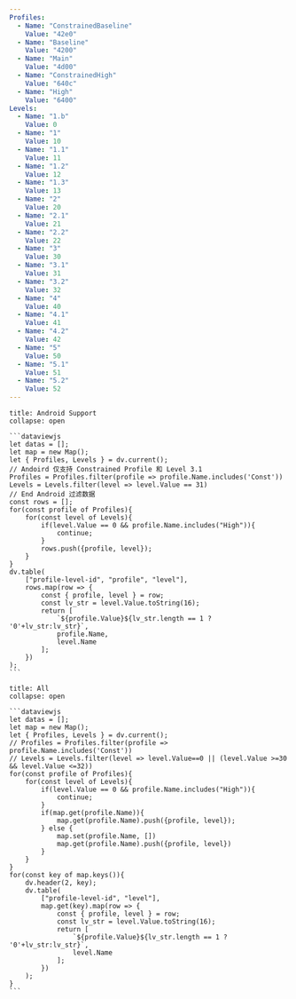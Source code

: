 ```yaml
---
Profiles:
  - Name: "ConstrainedBaseline"
    Value: "42e0"
  - Name: "Baseline"
    Value: "4200"
  - Name: "Main"
    Value: "4d00"
  - Name: "ConstrainedHigh"
    Value: "640c"
  - Name: "High"
    Value: "6400"
Levels:
  - Name: "1.b"
    Value: 0
  - Name: "1"
    Value: 10
  - Name: "1.1"
    Value: 11
  - Name: "1.2"
    Value: 12
  - Name: "1.3"
    Value: 13
  - Name: "2"
    Value: 20
  - Name: "2.1"
    Value: 21
  - Name: "2.2"
    Value: 22
  - Name: "3"
    Value: 30
  - Name: "3.1"
    Value: 31
  - Name: "3.2"
    Value: 32
  - Name: "4"
    Value: 40
  - Name: "4.1"
    Value: 41
  - Name: "4.2"
    Value: 42
  - Name: "5"
    Value: 50
  - Name: "5.1"
    Value: 51
  - Name: "5.2"
    Value: 52
---
```

````ad-quote
title: Android Support
collapse: open

```dataviewjs
let datas = [];
let map = new Map();
let { Profiles, Levels } = dv.current();
// Andoird 仅支持 Constrained Profile 和 Level 3.1
Profiles = Profiles.filter(profile => profile.Name.includes('Const'))
Levels = Levels.filter(level => level.Value == 31)
// End Android 过滤数据
const rows = [];
for(const profile of Profiles){
	for(const level of Levels){
		if(level.Value == 0 && profile.Name.includes("High")){
			continue;
		}
		rows.push({profile, level});
	}
}
dv.table(
	["profile-level-id", "profile", "level"],
	rows.map(row => {
		const { profile, level } = row;
		const lv_str = level.Value.toString(16);
		return [
			`${profile.Value}${lv_str.length == 1 ? '0'+lv_str:lv_str}`,
			profile.Name,
			level.Name
		];
	})
);
```
````

````ad-quote
title: All
collapse: open

```dataviewjs
let datas = [];
let map = new Map();
let { Profiles, Levels } = dv.current();
// Profiles = Profiles.filter(profile => profile.Name.includes('Const'))
// Levels = Levels.filter(level => level.Value==0 || (level.Value >=30 && level.Value <=32))
for(const profile of Profiles){
	for(const level of Levels){
		if(level.Value == 0 && profile.Name.includes("High")){
			continue;
		}
		if(map.get(profile.Name)){
			map.get(profile.Name).push({profile, level});
		} else {
			map.set(profile.Name, [])
			map.get(profile.Name).push({profile, level})
		}
	}
}
for(const key of map.keys()){
	dv.header(2, key);
	dv.table(
		["profile-level-id", "level"],
		map.get(key).map(row => {
			const { profile, level } = row;
			const lv_str = level.Value.toString(16);
			return [
				`${profile.Value}${lv_str.length == 1 ? '0'+lv_str:lv_str}`,
				level.Name
			];
		})
	);
}
```
````
